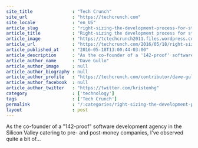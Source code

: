 ```yaml
---
site_title               : "Tech Crunch"
site_url                 : "https://techcrunch.com"
site_locale              : "en_US"
article_slug             : "right-sizing-the-development-process-for-startups"
article_title            : "Right-sizing the development process for startups"
article_image            : "https://tctechcrunch2011.files.wordpress.com/2016/05/groundbreaking.jpg?w=764&h=400&crop=1"
article_url              : "https://techcrunch.com/2016/05/18/right-sizing-the-development-process-for-startups/"
article_published_at     : "2016-05-18T13:00:44-03:00"
article_description      : "As the co-founder of a '142-proof' software development agency in the Silicon Valley catering to pre- and post-money companies, I've observed quite a bit of..."
article_author_name      : "Dave Gullo"
article_author_image     : null
article_author_biography : null
article_author_profile   : "https://techcrunch.com/contributor/dave-gullo/"
article_author_facebook  : null
article_author_twitter   : "https://twitter.com/kristenhg"
category                 : ['technology']
tags                     : ['Tech Crunch']
permalink                : "/:categories/right-sizing-the-development-process-for-startups/"
layout                   : post
---
```


As the co-founder of a "142-proof" software development agency in the Silicon Valley catering to pre- and post-money companies, I've observed quite a bit of...
